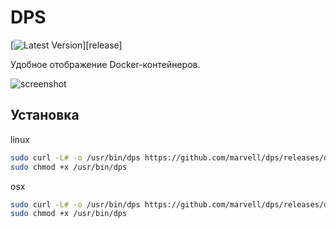 # DPS

[![Latest Version](http://img.shields.io/github/release/marvell/dps.svg?style=flat-square)][release]

Удобное отображение Docker-контейнеров.

![screenshot](http://a.ndr.su/5lxt9.png)

## Установка

linux

```bash
sudo curl -L# -o /usr/bin/dps https://github.com/marvell/dps/releases/download/1.0/dps_linux_amd64
sudo chmod +x /usr/bin/dps
```

osx

```bash
sudo curl -L# -o /usr/bin/dps https://github.com/marvell/dps/releases/download/1.0/dps_linux_amd64
sudo chmod +x /usr/bin/dps
```
